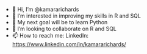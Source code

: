 - 👋 Hi, I’m @kamararichards
- 👀 I’m interested in improving my skills in R and SQL
- 🌱 My next goal will be to learn Python
- 💞️ I’m looking to collaborate on R and SQL
- 📫 How to reach me: LinkedIn: https://www.linkedin.com/in/kamararichards/


<!---
kamararichards/kamararichards is a ✨ special ✨ repository because its `README.md` (this file) appears on your GitHub profile.
You can click the Preview link to take a look at your changes.
--->
